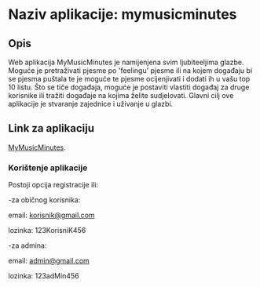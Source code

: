 # Naziv aplikacije: mymusicminutes

## Opis

Web aplikacija MyMusicMinutes je namijenjena svim ljubiteeljima glazbe. Moguće je pretraživati pjesme po 'feelingu' pjesme ili na kojem događaju bi se pjesma puštala te je moguće te pjesme ocijenjivati i dodati ih u vašu top 10 listu. Što se tiče događaja, moguće je postaviti vlastiti događaj za druge korisnike ili tražiti događaje na kojima želite sudjelovati. Glavni cilj ove aplikacije je stvaranje zajednice i uživanje u glazbi. 

## Link za aplikaciju
[MyMusicMinutes](https://mymusicminutes.netlify.app/).

### Korištenje aplikacije
Postoji opcija registracije ili:
  
  -za običnog korisnika: 
  
  email: korisnik@gmail.com 
    
  lozinka: 123KorisniK456
  
  -za admina:
  
  email: admin@gmail.com 
  
  lozinka: 123adMin456

